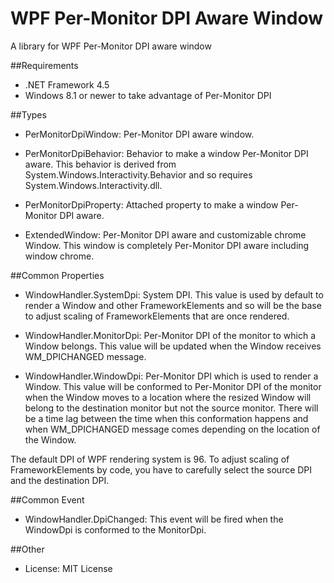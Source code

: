 ﻿WPF Per-Monitor DPI Aware Window
================================

A library for WPF Per-Monitor DPI aware window

##Requirements

 * .NET Framework 4.5
 * Windows 8.1 or newer to take advantage of Per-Monitor DPI

##Types

 - PerMonitorDpiWindow: Per-Monitor DPI aware window.

 - PerMonitorDpiBehavior: Behavior to make a window Per-Monitor DPI aware. This behavior is derived from System.Windows.Interactivity.Behavior<T> and so requires System.Windows.Interactivity.dll.

 - PerMonitorDpiProperty: Attached property to make a window Per-Monitor DPI aware.

 - ExtendedWindow: Per-Monitor DPI aware and customizable chrome Window. This window is completely Per-Monitor DPI aware including window chrome.

##Common Properties

 - WindowHandler.SystemDpi: System DPI. This value is used by default to render a Window and other FrameworkElements and so will be the base to adjust scaling of FrameworkElements that are once rendered.

 - WindowHandler.MonitorDpi: Per-Monitor DPI of the monitor to which a Window belongs. This value will be updated when the Window receives WM_DPICHANGED message.

 - WindowHandler.WindowDpi: Per-Monitor DPI which is used to render a Window. This value will be conformed to Per-Monitor DPI of the monitor when the Window moves to a location where the resized Window will belong to the destination monitor but not the source monitor. There will be a time lag between the time when this conformation happens and when WM_DPICHANGED message comes depending on the location of the Window.

The default DPI of WPF rendering system is 96. To adjust scaling of FrameworkElements by code, you have to carefully select the source DPI and the destination DPI.

##Common Event

 - WindowHandler.DpiChanged: This event will be fired when the WindowDpi is conformed to the MonitorDpi.

##Other

 - License: MIT License